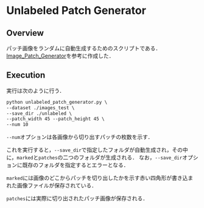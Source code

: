 Unlabeled Patch Generator
=======

## Overview
パッチ画像をランダムに自動生成するためのスクリプトである．[Image_Patch_Generator](https://github.com/RxstydnR/Image_Patch_Generator)を参考に作成した．

## Execution
実行は次のように行う．
```txt
python unlabeled_patch_generator.py \
--dataset ./images_test \
--save_dir ./unlabeled \
--patch_width 45 --patch_height 45 \
--num 10
```

`--num`オプションは各画像から切り出すパッチの枚数を示す．

これを実行すると，`--save_dir`で指定したフォルダが自動生成され，その中に，`marked`と`patches`の二つのフォルダが生成される．
なお，`--save_dir`オプションに既存のフォルダを指定するとエラーとなる．

`marked`には画像のどこからパッチを切り出したかを示す赤い四角形が書き込まれた画像ファイルが保存されている．

`patches`には実際に切り出されたパッチ画像が保存される．
